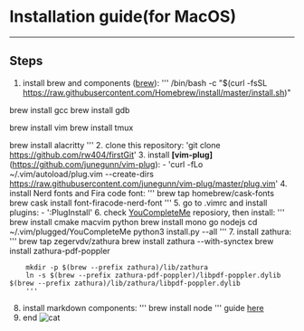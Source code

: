 # Installation guide(for MacOS)
---------------------------------------------------------

## Steps
1. install brew and components ([brew](https://brew.sh/index_ru)):
'''
/bin/bash -c "$(curl -fsSL https://raw.githubusercontent.com/Homebrew/install/master/install.sh)"
          
brew install gcc
brew install gdb
          
brew install vim
brew install tmux
          
brew install alacritty
'''
2. clone this repository: 'git clone https://github.com/rw404/firstGit'
3. install **[vim-plug]**(https://github.com/junegunn/vim-plug):
        - 'curl -fLo ~/.vim/autoload/plug.vim --create-dirs \
    https://raw.githubusercontent.com/junegunn/vim-plug/master/plug.vim'
4. install Nerd fonts and Fira code font:
     '''
     brew tap homebrew/cask-fonts
     brew cask install font-firacode-nerd-font
     '''
5. go to .vimrc and install plugins:
        - ':PlugInstall'
6. check [YouCompleteMe](https://github.com/ycm-core/YouCompleteMe) reposiory, then install:
        '''
        brew install cmake macvim python
        brew install mono go nodejs
        cd ~/.vim/plugged/YouCompleteMe
        python3 install.py --all
        '''
7. install zathura:
        '''
        brew tap zegervdv/zathura
        brew install zathura --with-synctex
        brew install zathura-pdf-poppler
        
        mkdir -p $(brew --prefix zathura)/lib/zathura
        ln -s $(brew --prefix zathura-pdf-poppler)/libpdf-poppler.dylib $(brew --prefix zathura)/lib/zathura/libpdf-poppler.dylib
        '''
8. install markdown components:
        '''
        brew install node
        '''
        guide [here](https://github.com/iamcco/markdown-preview.nvim)
9. end
![cat](https://region.center/source/TULA/2018/07/computer-cat-cats-1385999-background-wallpapers.jpg)

